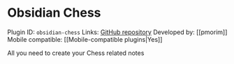 # Obsidian Chess

Plugin ID: `obsidian-chess`
Links: [GitHub repository](https://github.com/pmorim/obsidian-chess)
Developed by: [[pmorim]]
Mobile compatible: [[Mobile-compatible plugins|Yes]]

All you need to create your Chess related notes
